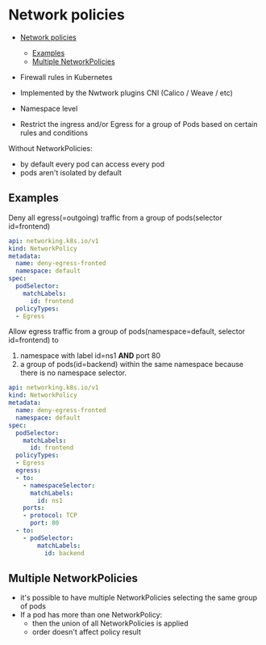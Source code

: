 # Network policies

- [Network policies](#network-policies)
  - [Examples](#examples)
  - [Multiple NetworkPolicies](#multiple-networkpolicies)

- Firewall rules in Kubernetes
- Implemented by the Nwtwork plugins CNI (Calico / Weave / etc)
- Namespace level
- Restrict the ingress and/or Egress for a group of Pods based on certain rules and conditions

Without NetworkPolicies:

- by default every pod can access every pod
- pods aren't isolated by default

## Examples

Deny all egress(=outgoing) traffic from a group of pods(selector id=frontend)

<!-- MARKDOWN-AUTO-DOCS:START (CODE:src=../../manifests/networkpolicy-deny-egress.yaml) -->
<!-- The below code snippet is automatically added from ../../manifests/networkpolicy-deny-egress.yaml -->
```yaml
api: networking.k8s.io/v1
kind: NetworkPolicy
metadata:
  name: deny-egress-fronted
  namespace: default
spec:
  podSelector:
    matchLabels:
      id: frontend
  policyTypes:
  - Egress
```
<!-- MARKDOWN-AUTO-DOCS:END -->

Allow egress traffic from a group of pods(namespace=default, selector id=frontend) to

1. namespace with label id=ns1 **AND** port 80
2. a group of pods(id=backend) within the same namespace because there is no namespace selector.

<!-- MARKDOWN-AUTO-DOCS:START (CODE:src=../../manifests/networkpolicy-2-egress.yaml) -->
<!-- The below code snippet is automatically added from ../../manifests/networkpolicy-2-egress.yaml -->
```yaml
api: networking.k8s.io/v1
kind: NetworkPolicy
metadata:
  name: deny-egress-fronted
  namespace: default
spec:
  podSelector:
    matchLabels:
      id: frontend
  policyTypes:
  - Egress
  egress:
  - to:
    - namespaceSelector:
      matchLabels:
        id: ns1
    ports:
    - protocol: TCP
      port: 80
  - to:
    - podSelector:
        matchLabels:
          id: backend
```
<!-- MARKDOWN-AUTO-DOCS:END -->

## Multiple NetworkPolicies

- it's possible to have multiple NetworkPolicies selecting the same group of pods
- If a pod has more than one NetworkPolicy:
  - then the union of all NetworkPolicies is applied
  - order doesn't affect policy result
